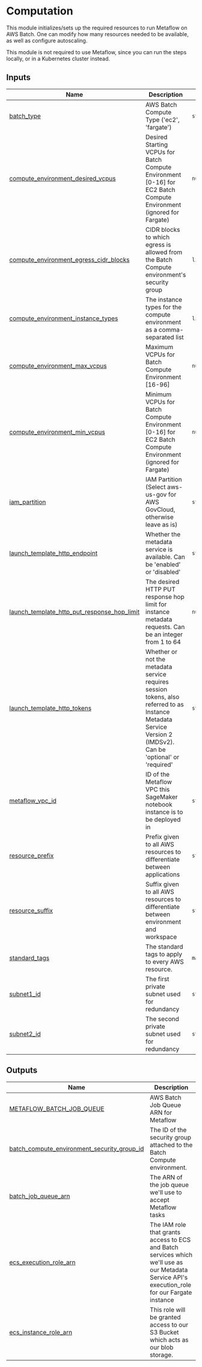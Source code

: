 # Computation
This module initializes/sets up the required resources to run Metaflow on AWS Batch. One can modify how many resources needed to be available, as well as configure autoscaling.  

This module is not required to use Metaflow, since you can run the steps locally, or in a Kubernetes cluster instead.  
## Inputs

| Name | Description | Type | Default | Required |
|------|-------------|------|---------|:--------:|
| <a name="input_batch_type"></a> [batch\_type](#input\_batch\_type) | AWS Batch Compute Type ('ec2', 'fargate') | `string` | `"ec2"` | no |
| <a name="input_compute_environment_desired_vcpus"></a> [compute\_environment\_desired\_vcpus](#input\_compute\_environment\_desired\_vcpus) | Desired Starting VCPUs for Batch Compute Environment [0-16] for EC2 Batch Compute Environment (ignored for Fargate) | `number` | n/a | yes |
| <a name="input_compute_environment_egress_cidr_blocks"></a> [compute\_environment\_egress\_cidr\_blocks](#input\_compute\_environment\_egress\_cidr\_blocks) | CIDR blocks to which egress is allowed from the Batch Compute environment's security group | `list(string)` | <pre>[<br>  "0.0.0.0/0"<br>]</pre> | no |
| <a name="input_compute_environment_instance_types"></a> [compute\_environment\_instance\_types](#input\_compute\_environment\_instance\_types) | The instance types for the compute environment as a comma-separated list | `list(string)` | n/a | yes |
| <a name="input_compute_environment_max_vcpus"></a> [compute\_environment\_max\_vcpus](#input\_compute\_environment\_max\_vcpus) | Maximum VCPUs for Batch Compute Environment [16-96] | `number` | n/a | yes |
| <a name="input_compute_environment_min_vcpus"></a> [compute\_environment\_min\_vcpus](#input\_compute\_environment\_min\_vcpus) | Minimum VCPUs for Batch Compute Environment [0-16] for EC2 Batch Compute Environment (ignored for Fargate) | `number` | n/a | yes |
| <a name="input_iam_partition"></a> [iam\_partition](#input\_iam\_partition) | IAM Partition (Select aws-us-gov for AWS GovCloud, otherwise leave as is) | `string` | `"aws"` | no |
| <a name="input_launch_template_http_endpoint"></a> [launch\_template\_http\_endpoint](#input\_launch\_template\_http\_endpoint) | Whether the metadata service is available. Can be 'enabled' or 'disabled' | `string` | `"enabled"` | no |
| <a name="input_launch_template_http_put_response_hop_limit"></a> [launch\_template\_http\_put\_response\_hop\_limit](#input\_launch\_template\_http\_put\_response\_hop\_limit) | The desired HTTP PUT response hop limit for instance metadata requests. Can be an integer from 1 to 64 | `number` | `2` | no |
| <a name="input_launch_template_http_tokens"></a> [launch\_template\_http\_tokens](#input\_launch\_template\_http\_tokens) | Whether or not the metadata service requires session tokens, also referred to as Instance Metadata Service Version 2 (IMDSv2). Can be 'optional' or 'required' | `string` | `"optional"` | no |
| <a name="input_metaflow_vpc_id"></a> [metaflow\_vpc\_id](#input\_metaflow\_vpc\_id) | ID of the Metaflow VPC this SageMaker notebook instance is to be deployed in | `string` | n/a | yes |
| <a name="input_resource_prefix"></a> [resource\_prefix](#input\_resource\_prefix) | Prefix given to all AWS resources to differentiate between applications | `string` | n/a | yes |
| <a name="input_resource_suffix"></a> [resource\_suffix](#input\_resource\_suffix) | Suffix given to all AWS resources to differentiate between environment and workspace | `string` | n/a | yes |
| <a name="input_standard_tags"></a> [standard\_tags](#input\_standard\_tags) | The standard tags to apply to every AWS resource. | `map(string)` | n/a | yes |
| <a name="input_subnet1_id"></a> [subnet1\_id](#input\_subnet1\_id) | The first private subnet used for redundancy | `string` | n/a | yes |
| <a name="input_subnet2_id"></a> [subnet2\_id](#input\_subnet2\_id) | The second private subnet used for redundancy | `string` | n/a | yes |

## Outputs

| Name | Description |
|------|-------------|
| <a name="output_METAFLOW_BATCH_JOB_QUEUE"></a> [METAFLOW\_BATCH\_JOB\_QUEUE](#output\_METAFLOW\_BATCH\_JOB\_QUEUE) | AWS Batch Job Queue ARN for Metaflow |
| <a name="output_batch_compute_environment_security_group_id"></a> [batch\_compute\_environment\_security\_group\_id](#output\_batch\_compute\_environment\_security\_group\_id) | The ID of the security group attached to the Batch Compute environment. |
| <a name="output_batch_job_queue_arn"></a> [batch\_job\_queue\_arn](#output\_batch\_job\_queue\_arn) | The ARN of the job queue we'll use to accept Metaflow tasks |
| <a name="output_ecs_execution_role_arn"></a> [ecs\_execution\_role\_arn](#output\_ecs\_execution\_role\_arn) | The IAM role that grants access to ECS and Batch services which we'll use as our Metadata Service API's execution\_role for our Fargate instance |
| <a name="output_ecs_instance_role_arn"></a> [ecs\_instance\_role\_arn](#output\_ecs\_instance\_role\_arn) | This role will be granted access to our S3 Bucket which acts as our blob storage. |